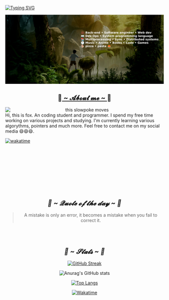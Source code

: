 <p><a href="https://git.io/typing-svg"><img alt="Typing SVG" src="https://readme-typing-svg.demolab.com?font=Fira+Code&amp;size=26&amp;pause=1000&amp;center=true&amp;vCenter=true&amp;width=900&amp;height=100&amp;lines=hiiiiiiii+i'm+fox+so+exited+to+have+you+here+%F0%9F%98%81%F0%9F%98%81%F0%9F%98%81;Feel+free+to+have+a+look+around!!!" /></a> </p>
<div align="center">
<img  src="background.jpg" width="950" >
</div>

<h2 align="center"> 🦊<a href="https://resume.io/r/oPlPUJ5iB"> ~ 𝓐𝓫𝓸𝓾𝓽 𝓶𝓮 ~ </a>🦊 </h2>

<div align="center">
<img src="https://i.pinimg.com/originals/e8/4e/db/e84edb279472c7ab49e97ec276d4ffda.gif"  title="from Printerest" alt="this slowpoke moves"  width="525" align="right" />

</div>
<p>Hi, this is fox. An coding student and programmer. I spend my free time working on various projects and studying. I'm currently learning various algorythms, pointers and much more. Feel free to contact me on my social media 😄😄😄.</p>
<p><a href="https://wakatime.com/@e19f8369-2852-4f63-b237-3d52dcac5ab3"><img alt="wakatime" src="https://wakatime.com/badge/user/e19f8369-2852-4f63-b237-3d52dcac5ab3.svg" /></a>
 <br><br><br><br><br><br></p>
<p></div>
<br></p>
<div align="center">
<br>

<h2><i>🦊 ~ 𝓠𝓾𝓸𝓽𝓮 𝓸𝓯 𝓽𝓱𝓮 𝓭𝓪𝔂 ~ 🦊</i></h2>

<blockquote>A mistake is only an error, it becomes a mistake when you fail to correct it.</blockquote>

<br><br>
<h2><i>🦊 ~ 𝓢𝓽𝓪𝓽𝓼 ~ 🦊</i></h2>

[![GitHub Streak](https://streak-stats.demolab.com/?user=APf0x&theme=dark)](https://git.io/streak-stats)

![Anurag's GitHub stats](https://github-readme-stats.vercel.app/api?username=APf0x&show_icons=true&theme=radical)





[![Top Langs](https://github-readme-stats.vercel.app/api/top-langs/?username=APf0x&layout=compact&theme=radical&langs_count=18&exclude_repo=in-rotation)](https://github.com/anuraghazra/github-readme-stats)




[![Wakatime](https://github-readme-stats.vercel.app/api/wakatime?username=APf0x)](https://wakatime.com/@APf0x)



</div>